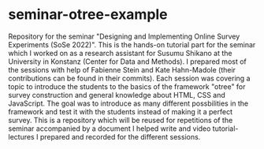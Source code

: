 # seminar-otree-example
Repository for the seminar "Designing and Implementing Online Survey Experiments (SoSe 2022)". This is the hands-on tutorial part for the seminar which I worked on as a research assistant for Susumu Shikano at the University in Konstanz (Center for Data and Methods). I prepared most of the sessions with help of Fabienne Stein and Kate Hahn-Madole (their contributions can be found in their commits). Each session was covering a topic to introduce the students to the basics of the framework "otree" for survey construction and general knowledge about HTML, CSS and JavaScript. The goal was to introduce as many different possbilities in the framework and test it with the students instead of making it a perfect survey. This is a repository which will be reused for repetitions of the seminar accompanied by a document I helped write and video tutorial-lectures I prepared and recorded for the different sessions.
